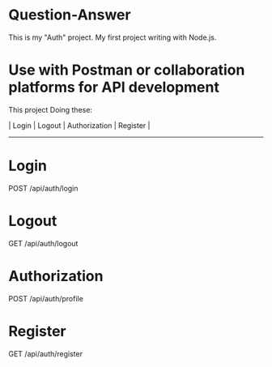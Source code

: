 # Question-Answer

This is my "Auth" project. My first project writing with Node.js.

# Use with Postman or collaboration platforms for API development

This project Doing these:

| Login | Logout | Authorization | Register |
______________________________________________________

# Login

POST /api/auth/login

# Logout

GET /api/auth/logout

# Authorization

POST  /api/auth/profile

# Register

GET /api/auth/register
